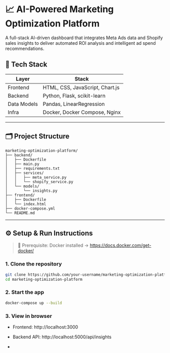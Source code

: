 # 📈 AI-Powered Marketing Optimization Platform

A full-stack AI-driven dashboard that integrates Meta Ads data and Shopify sales insights to deliver automated ROI analysis and intelligent ad spend recommendations.


## 🧠 Tech Stack

| Layer       | Stack                           |
|-------------|----------------------------------|
| Frontend    | HTML, CSS, JavaScript, Chart.js  |
| Backend     | Python, Flask, scikit-learn      |
| Data Models | Pandas, LinearRegression         |
| Infra       | Docker, Docker Compose, Nginx    |

---

## 🗂️ Project Structure

```
marketing-optimization-platform/
├── backend/
│   ├── Dockerfile
│   ├── main.py
│   ├── requirements.txt
│   ├── services/
│   │   ├── meta_service.py
│   │   └── shopify_service.py
│   └── models/
│       └── insights.py
├── frontend/
│   ├── Dockerfile
│   └── index.html
├── docker-compose.yml
└── README.md
```

---

## ⚙️ Setup & Run Instructions

> 🐳 Prerequisite: Docker installed → https://docs.docker.com/get-docker/

### 1. Clone the repository
```bash
git clone https://github.com/your-username/marketing-optimization-platform.git
cd marketing-optimization-platform
```

### 2. Start the app
```bash
docker-compose up --build
```

### 3. View in browser
- Frontend: http://localhost:3000  
- Backend API: http://localhost:5000/api/insights

-